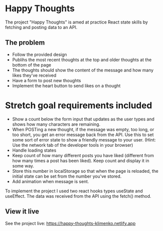 # Happy Thoughts

The project "Happy Thoughts" is amed at practice React state skills by fetching and posting data to an API.

## The problem

- Follow the provided design
- Publihs the most recent thoughts at the top and older thoughts at the bottom of the page
- The thoughts should show the content of the message and how many likes they've received
- Have a form to post new thoughts
- Implement the heart button to send likes on a thought


# Stretch goal requirements included 
- Show a count below the form input that updates as the user types and shows how many characters are remaining.
- When POSTing a new thought, if the message was empty, too long, or too short, you get an error message back from the API. Use this to set some sort of error state to show a friendly message to your user. (Hint: Use the network tab of the developer tools in your browser)
- Handle loading states
- Keep count of how many different posts you have liked (different from how many times a post has been liked). Keep count and display it in some way.
- Store this number in localStorage so that when the page is reloaded, the initial state can be set from the number you've stored.
- Add animation when message is sent.

To implement the project I used two react hooks types useState and useEffect. The data was received from the API using the fetch() method. 

## View it live

See the project live: https://happy-thoughts-klimenko.netlify.app
